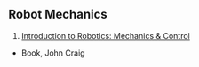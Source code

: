 ## Robot Mechanics
1. [Introduction to Robotics: Mechanics & Control](./Introduction_to_Robotics_Mechanics_and_Control.md)
  - Book, John Craig
